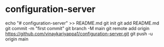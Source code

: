 # configuration-server
echo "# configuration-server" >> README.md
git init
git add README.md
git commit -m "first commit"
git branch -M main
git remote add origin https://github.com/vinaykariyappa1/configuration-server.git
git push -u origin main
